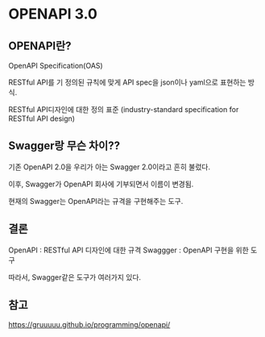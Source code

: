 # OPENAPI 3.0

## OPENAPI란?

OpenAPI Specification(OAS)

RESTful API를 기 정의된 규칙에 맞게 API spec을 json이나 yaml으로 표현하는 방식. 

RESTful API디자인에 대한 정의 표준
(industry-standard specification for RESTful API design)

## Swagger랑 무슨 차이??

기존 OpenAPI 2.0을 우리가 아는 Swagger 2.0이라고 흔히 불렀다.

이후, Swagger가 OpenAPI 회사에 기부되면서 이름이 변경됨.

현재의 Swagger는 OpenAPI라는 규격을 구현해주는 도구.

## 결론

OpenAPI : RESTful API 디자인에 대한 규격
Swaggger : OpenAPI 구현을 위한 도구 

따라서, Swagger같은 도구가 여러가지 있다. 

## 참고
https://gruuuuu.github.io/programming/openapi/